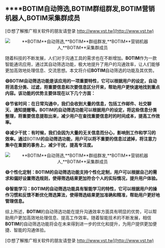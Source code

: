 ## ****BOTIM**自动筛选,**BOTIM**群组群发,**BOTIM**营销机器人,**BOTIM**采集群成员**

[😍想了解推广相关软件的朋友请登录 http://www.vst.tw](http://www.vst.tw)

 <center><img src="https://vst.tw/MP4/tuiguang/png/1.png" alt="**BOTIM**自动筛选,**BOTIM**群组群发,**BOTIM**营销机器人,**BOTIM**采集群成员"></center>

随着科技的不断发展，人们对于沟通工具的需求也在不断增加。**BOTIM**作为一款智能通讯应用，通过其自动筛选功能，极大地提升了用户的沟通效率，让人们能够更加高效地处理信息、交流思想。本文将介绍**BOTIM**自动筛选的功能及其优势。

**😄**BOTIM**自动筛选功能是该应用的一项重要特性，它可以根据用户的设定，自动将消息分类、过滤，将重要信息和次要信息区分开来，帮助用户更快速地找到重点内容。该功能的优势主要体现在以下几个方面：**

**😄节省时间：在日常沟通中，我们会收到大量的信息，包括工作邮件、社交聊天、通知提醒等。**BOTIM**的自动筛选功能可以根据用户的设定，将这些信息分类整理，将重要信息提取出来，减少用户在查找重要信息时的时间成本，提高工作效率。**

**😄减少干扰：有时候，我们会因为大量的无关信息而分心，影响到工作和学习的效率。通过**BOTIM**的自动筛选功能，用户可以将不重要的信息过滤掉，将注意力集中在重要的事务上，减少干扰，提高专注度。**

 <center><img src="https://vst.tw/MP4/tuiguang/png/4.png" alt="**BOTIM**自动筛选,**BOTIM**群组群发,**BOTIM**营销机器人,**BOTIM**采集群成员"></center>

**😄个性化定制：**BOTIM**的自动筛选功能支持个性化定制，用户可以根据自己的需求和偏好设置筛选规则，使得筛选结果更加符合个人的实际情况，提升用户体验。**

**😄智能学习：**BOTIM**的自动筛选功能具有智能学习的特性，它可以根据用户的操作习惯和反馈不断优化筛选算法，使得筛选结果更加准确和精准，帮助用户更好地管理信息。**

综上所述，**BOTIM**的自动筛选功能在提升沟通效率方面具有明显的优势，可以帮助用户更加高效地处理信息、提高工作效率。随着智能技术的不断发展，相信**BOTIM**的自动筛选功能将会在未来得到进一步的优化和提升，为用户提供更加便捷、智能的沟通体验。

[😍想了解推广相关软件的朋友请登录 http://www.vst.tw](http://www.vst.tw)



